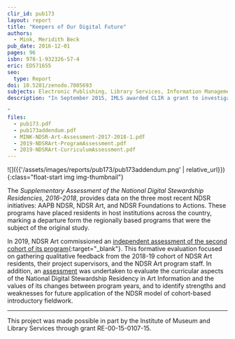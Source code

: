 ```yaml
---
clir_id: pub173
layout: report
title: "Keepers of Our Digital Future"
authors: 
  - Mink, Meridith Beck
pub_date: 2016-12-01
pages: 96
isbn: 978-1-932326-57-4
eric: ED571655
seo:
  type: Report
doi: 10.5281/zenodo.7805693
subjects: Electronic Publishing, Library Services, Information Management, Library Automation, Libraries, Postsecondary Education, Technological Literacy, Higher Education, Museums, Program Development, Program Content, Program Effectiveness, Professional Development, Partnerships in Education, Pilot Projects, Workshops, Experiential Learning, Librarians, Mentors, Curriculum Development, Skill Development
description: "In September 2015, IMLS awarded CLIR a grant to investigate the early impacts of the National Digital Stewardship Residency (NDSR) programs, in order to inform subsequent development of similar programs by others with a vested interest in building professional capacity to preserve digital information. Keepers of Our Digital Future provides a formative evaluation of the early residencies, based on surveys and interviews with NDSR participants and supervisors from the Washington, D.C., New York, and Boston programs. The authors offer a series of findings and recommendations for future programs, noting that as the model is reproduced, there is a greater need for national-level coordination and communication across programs.

"
files:
  - pub173.pdf
  - pub173addendum.pdf
  - MINK-NDSR-Art-Assessment-2017-2018-1.pdf
  - 2019-NDSRArt-ProgramAssessment.pdf
  - 2019-NDSRArt-CurriculumAssessment.pdf
---
```


![]({{'/assets/images/reports/pub173/pub173addendum.png' | relative_url}}){:class="float-start img img-thumbnail"}

The *Supplementary Assessment of the National Digital Stewardship Residencies, 2016–2018*, provides data on the three most recent NDSR initiatives: AAPB NDSR, NDSR Art, and NDSR Foundations to Actions. These programs have placed residents in host institutions across the country, marking a departure form the regionally based programs that were the subject of the original study.

In 2019, NDSR Art commissioned an [independent assessment of the second cohort of its program](https://zenodo.org/record/7805693/files/2019-NDSRArt-ProgramAssessment.pdf?download=1){:target="_blank"}. This formative evaluation focused on gathering qualitative feedback from the 2018-19 cohort of NDSR Art residents, their project supervisors, and the NDSR Art program staff. In addition, an [assessment]() was undertaken to evaluate the curricular aspects of the National Digital Stewardship Residency in Art Information and the values of its changes between program years, and to identify strengths and weaknesses for future application of the NDSR model of cohort-based introductory fieldwork.

*  *  *

This project was made possible in part by the Institute of Museum and Library Services through grant RE-00-15-0107-15.